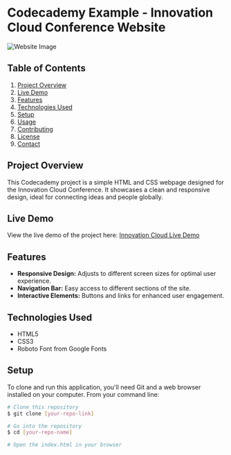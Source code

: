 # Codecademy Example - Innovation Cloud Conference Website

![Website Image](https://github.com/Joecode22/Innovation-Cloud/assets/93625431/7d19474b-a884-4f45-80f1-98155eae090f)

## Table of Contents
1. [Project Overview](#project-overview)
2. [Live Demo](#live-demo)
3. [Features](#features)
4. [Technologies Used](#technologies-used)
5. [Setup](#setup)
6. [Usage](#usage)
7. [Contributing](#contributing)
8. [License](#license)
9. [Contact](#contact)

## Project Overview
This Codecademy project is a simple HTML and CSS webpage designed for the Innovation Cloud Conference. It showcases a clean and responsive design, ideal for connecting ideas and people globally.

## Live Demo
View the live demo of the project here: [Innovation Cloud Live Demo](https://joecode22.github.io/Innovation-Cloud/)

## Features
- **Responsive Design:** Adjusts to different screen sizes for optimal user experience.
- **Navigation Bar:** Easy access to different sections of the site.
- **Interactive Elements:** Buttons and links for enhanced user engagement.

## Technologies Used
- HTML5
- CSS3
- Roboto Font from Google Fonts

## Setup
To clone and run this application, you'll need Git and a web browser installed on your computer. From your command line:

```bash
# Clone this repository
$ git clone [your-repo-link]

# Go into the repository
$ cd [your-repo-name]

# Open the index.html in your browser

